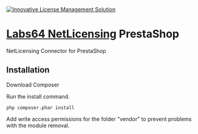 <a href="https://netlicensing.io"><img src="https://netlicensing.io/img/netlicensing-stage-twitter.jpg" alt="Innovative License Management Solution"></a>

# [Labs64 NetLicensing](https://netlicensing.io) PrestaShop
NetLicensing Connector for PrestaShop

## Installation
Download Composer

Run the install command.
```
php composer.phar install
```

Add write access permissions for the folder "vendor" to prevent problems with the module removal.
